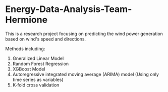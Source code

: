 # Energy-Data-Analysis-Team-Hermione

This is a research project focusing on predicting the wind power generation based on wind's speed and directions.

Methods including: 
1. Gneralized Linear Model
2. Random Forest Regression
3. XGBoost Model
4. Autoregressive integrated moving average (ARIMA) model (Using only time series as variables)
5. K-fold cross validation

